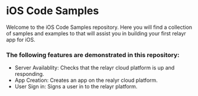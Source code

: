 iOS Code Samples
===============
Welcome to the iOS Code Samples repository.
Here you will find a  collection of samples and examples to that will assist you in building your first relayr app for iOS.

### The following features are demonstrated in this repository:

- Server Availablity: Checks that the relayr cloud platform is up and responding.
- App Creation: Creates an app on the realyr cloud platform.
- User Sign in: Signs a user in to the relayr platform.
